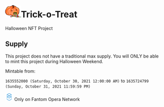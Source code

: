 # <img src="https://github.com/stinkyfi/Trick-o-Treat/blob/main/Images/pukin_transparent.png" width="50">Trick-o-Treat

Halloween NFT Project

## Supply
This project does not have a traditional max supply. You will ONLY be able to mint this project during Halloween Weekend.

Mintable from:

`1635552000 (Saturday, October 30, 2021 12:00:00 AM)` to `1635724799 (Sunday, October 31, 2021 11:59:59 PM)`




<img src="https://github.com/stinkyfi/Trick-o-Treat/blob/main/Images/Sprite-0001.png" width="25"> Only on Fantom Opera Network
